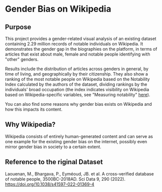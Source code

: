 # Gender Bias on Wikipedia

## Purpose
This project provides a gender-related visual analysis of an existing dataset containing 2.29 million records of notable individuals on Wikipedia. It demonstrates the gender gap in the biographies on the platform, in terms of articles that exist about male, female and notable people identifying with "other" genders.

Results include the distribution of articles across genders in general, by time of living, and geographically by their citizenship. They also show a ranking of the most notable people on Wikipedia based on the Notability Index calculated by the authors of the dataset, dividing rankings by the individuals' broad occupation (the index indicates visibility on Wikipedia based on Wikipedia-specific variables, see "Measuring notability" [here](https://www.nature.com/articles/s41597-022-01369-4#Sec2)).

You can also find some reasons why gender bias exists on Wikipedia and how this impacts its content.

## Why Wikipedia? 
Wikipedia consists of entirely human-generated content and can serve as one example for the existing gender bias on the internet, possibly even mirror gender bias in society to a certain extent.

## Reference to the riginal Dataset
Laouenan, M., Bhargava, P., Eyméoud, JB. et al. A cross-verified database of notable people, 3500BC-2018AD. Sci Data 9, 290 (2022). https://doi.org/10.1038/s41597-022-01369-4
